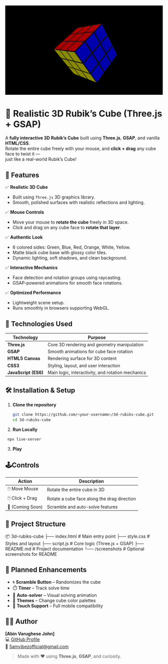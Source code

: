 ![](./screenshots/Rubix.png)
# 🧩 Realistic 3D Rubik’s Cube (Three.js + GSAP)

A **fully interactive 3D Rubik’s Cube** built using **Three.js**, **GSAP**, and vanilla **HTML/CSS**.  
Rotate the entire cube freely with your mouse, and **click + drag** any cube face to twist it —  
just like a real-world Rubik’s Cube!

## 🚀 Features

✅ **Realistic 3D Cube**  
- Built using `Three.js` 3D graphics library.  
- Smooth, polished surfaces with realistic reflections and lighting.  

✅ **Mouse Controls**  
- Move your mouse to **rotate the cube** freely in 3D space.  
- Click and drag on any cube face to **rotate that layer**.  

✅ **Authentic Look**  
- 6 colored sides: Green, Blue, Red, Orange, White, Yellow.  
- Matte black cube base with glossy color tiles.  
- Dynamic lighting, soft shadows, and clean background.  

✅ **Interactive Mechanics**  
- Face detection and rotation groups using raycasting.  
- GSAP-powered animations for smooth face rotations.  

✅ **Optimized Performance**  
- Lightweight scene setup.  
- Runs smoothly in browsers supporting WebGL.  

## 🧠 Technologies Used

| Technology | Purpose |
|-------------|----------|
| **Three.js** | Core 3D rendering and geometry manipulation |
| **GSAP** | Smooth animations for cube face rotation |
| **HTML5 Canvas** | Rendering surface for 3D content |
| **CSS3** | Styling, layout, and user interaction |
| **JavaScript (ES6)** | Main logic, interactivity, and rotation mechanics |

## 🛠️ Installation & Setup

1. **Clone the repository**
   ```bash
   git clone https://github.com/<your-username>/3d-rubiks-cube.git
   cd 3d-rubiks-cube
   
2. **Run Locally**
  ```bash  
   npx live-server
   ```
3. **Play**

## 🕹️Controls
| Action           | Description                                 |
| ---------------- | ------------------------------------------- |
| 🖱️ Move Mouse   | Rotate the entire cube in 3D                |
| 🖱️ Click + Drag | Rotate a cube face along the drag direction |
| 🔄 (Coming Soon) | Scramble and auto-solve features            |

## 📁 Project Structure

📦 3d-rubiks-cube
├── index.html          # Main entry point
├── style.css           # Styles and layout
├── script.js           # Core logic (Three.js + GSAP)
├── README.md           # Project documentation
└── /screenshots        # Optional screenshots for README

## 🔮 Planned Enhancements

- 🌀 **Scramble Button** – Randomizes the cube  
- ⏱️ **Timer** – Track solve time  
- 🤖 **Auto-solver** – Visual solving animation  
- 🎨 **Themes** – Change cube color palettes  
- 📱 **Touch Support** – Full mobile compatibility  

## 🧑‍💻 Author

**[Abin Varughese John]**  
💻 [GitHub Profile](https://github.com/ABI2006S)  
📧 5amvibezofficial@gmail.com

> Made with ❤️ using **Three.js**, **GSAP**, and curiosity.
